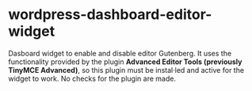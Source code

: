 # wordpress-dashboard-editor-widget
Dasboard widget to enable and disable editor Gutenberg. It uses the functionality provided by the plugin __Advanced Editor Tools (previously TinyMCE Advanced)__, so this plugin must be instal·led and active for the widget to work. No checks for the plugin are made.
